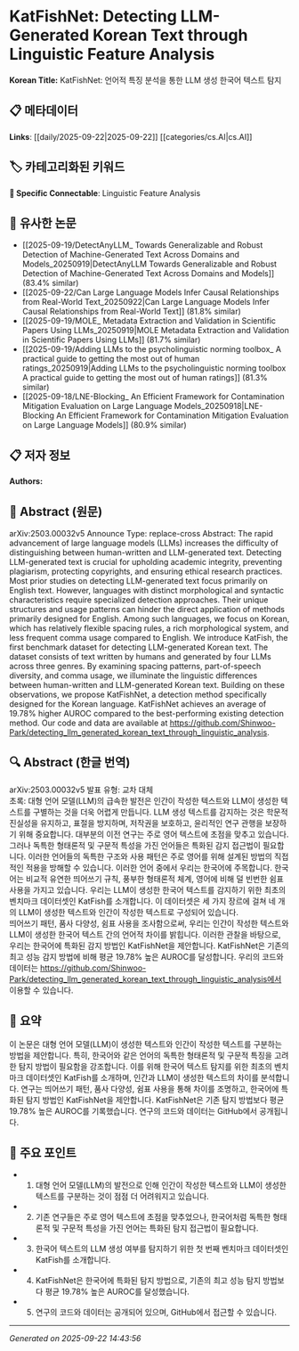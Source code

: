 # KatFishNet: Detecting LLM-Generated Korean Text through Linguistic Feature Analysis

**Korean Title:** KatFishNet: 언어적 특징 분석을 통한 LLM 생성 한국어 텍스트 탐지

## 📋 메타데이터

**Links**: [[daily/2025-09-22|2025-09-22]] [[categories/cs.AI|cs.AI]]

## 🏷️ 카테고리화된 키워드
**🔗 Specific Connectable**: Linguistic Feature Analysis

## 🔗 유사한 논문
- [[2025-09-19/DetectAnyLLM_ Towards Generalizable and Robust Detection of Machine-Generated Text Across Domains and Models_20250919|DetectAnyLLM Towards Generalizable and Robust Detection of Machine-Generated Text Across Domains and Models]] (83.4% similar)
- [[2025-09-22/Can Large Language Models Infer Causal Relationships from Real-World Text_20250922|Can Large Language Models Infer Causal Relationships from Real-World Text]] (81.8% similar)
- [[2025-09-19/MOLE_ Metadata Extraction and Validation in Scientific Papers Using LLMs_20250919|MOLE Metadata Extraction and Validation in Scientific Papers Using LLMs]] (81.7% similar)
- [[2025-09-19/Adding LLMs to the psycholinguistic norming toolbox_ A practical guide to getting the most out of human ratings_20250919|Adding LLMs to the psycholinguistic norming toolbox A practical guide to getting the most out of human ratings]] (81.3% similar)
- [[2025-09-18/LNE-Blocking_ An Efficient Framework for Contamination Mitigation Evaluation on Large Language Models_20250918|LNE-Blocking An Efficient Framework for Contamination Mitigation Evaluation on Large Language Models]] (80.9% similar)

## 📋 저자 정보

**Authors:** 

## 📄 Abstract (원문)

arXiv:2503.00032v5 Announce Type: replace-cross 
Abstract: The rapid advancement of large language models (LLMs) increases the difficulty of distinguishing between human-written and LLM-generated text. Detecting LLM-generated text is crucial for upholding academic integrity, preventing plagiarism, protecting copyrights, and ensuring ethical research practices. Most prior studies on detecting LLM-generated text focus primarily on English text. However, languages with distinct morphological and syntactic characteristics require specialized detection approaches. Their unique structures and usage patterns can hinder the direct application of methods primarily designed for English. Among such languages, we focus on Korean, which has relatively flexible spacing rules, a rich morphological system, and less frequent comma usage compared to English. We introduce KatFish, the first benchmark dataset for detecting LLM-generated Korean text. The dataset consists of text written by humans and generated by four LLMs across three genres.
  By examining spacing patterns, part-of-speech diversity, and comma usage, we illuminate the linguistic differences between human-written and LLM-generated Korean text. Building on these observations, we propose KatFishNet, a detection method specifically designed for the Korean language. KatFishNet achieves an average of 19.78% higher AUROC compared to the best-performing existing detection method. Our code and data are available at https://github.com/Shinwoo-Park/detecting_llm_generated_korean_text_through_linguistic_analysis.

## 🔍 Abstract (한글 번역)

arXiv:2503.00032v5 발표 유형: 교차 대체  
초록: 대형 언어 모델(LLM)의 급속한 발전은 인간이 작성한 텍스트와 LLM이 생성한 텍스트를 구별하는 것을 더욱 어렵게 만듭니다. LLM 생성 텍스트를 감지하는 것은 학문적 진실성을 유지하고, 표절을 방지하며, 저작권을 보호하고, 윤리적인 연구 관행을 보장하기 위해 중요합니다. 대부분의 이전 연구는 주로 영어 텍스트에 초점을 맞추고 있습니다. 그러나 독특한 형태론적 및 구문적 특성을 가진 언어들은 특화된 감지 접근법이 필요합니다. 이러한 언어들의 독특한 구조와 사용 패턴은 주로 영어를 위해 설계된 방법의 직접적인 적용을 방해할 수 있습니다. 이러한 언어 중에서 우리는 한국어에 주목합니다. 한국어는 비교적 유연한 띄어쓰기 규칙, 풍부한 형태론적 체계, 영어에 비해 덜 빈번한 쉼표 사용을 가지고 있습니다. 우리는 LLM이 생성한 한국어 텍스트를 감지하기 위한 최초의 벤치마크 데이터셋인 KatFish를 소개합니다. 이 데이터셋은 세 가지 장르에 걸쳐 네 개의 LLM이 생성한 텍스트와 인간이 작성한 텍스트로 구성되어 있습니다.  
띄어쓰기 패턴, 품사 다양성, 쉼표 사용을 조사함으로써, 우리는 인간이 작성한 텍스트와 LLM이 생성한 한국어 텍스트 간의 언어적 차이를 밝힙니다. 이러한 관찰을 바탕으로, 우리는 한국어에 특화된 감지 방법인 KatFishNet을 제안합니다. KatFishNet은 기존의 최고 성능 감지 방법에 비해 평균 19.78% 높은 AUROC를 달성합니다. 우리의 코드와 데이터는 https://github.com/Shinwoo-Park/detecting_llm_generated_korean_text_through_linguistic_analysis에서 이용할 수 있습니다.

## 📝 요약

이 논문은 대형 언어 모델(LLM)이 생성한 텍스트와 인간이 작성한 텍스트를 구분하는 방법을 제안합니다. 특히, 한국어와 같은 언어의 독특한 형태론적 및 구문적 특징을 고려한 탐지 방법이 필요함을 강조합니다. 이를 위해 한국어 텍스트 탐지를 위한 최초의 벤치마크 데이터셋인 KatFish를 소개하며, 인간과 LLM이 생성한 텍스트의 차이를 분석합니다. 연구는 띄어쓰기 패턴, 품사 다양성, 쉼표 사용을 통해 차이를 조명하고, 한국어에 특화된 탐지 방법인 KatFishNet을 제안합니다. KatFishNet은 기존 탐지 방법보다 평균 19.78% 높은 AUROC를 기록했습니다. 연구의 코드와 데이터는 GitHub에서 공개됩니다.

## 🎯 주요 포인트

- 1. 대형 언어 모델(LLM)의 발전으로 인해 인간이 작성한 텍스트와 LLM이 생성한 텍스트를 구분하는 것이 점점 더 어려워지고 있습니다.

- 2. 기존 연구들은 주로 영어 텍스트에 초점을 맞추었으나, 한국어처럼 독특한 형태론적 및 구문적 특성을 가진 언어는 특화된 탐지 접근법이 필요합니다.

- 3. 한국어 텍스트의 LLM 생성 여부를 탐지하기 위한 첫 번째 벤치마크 데이터셋인 KatFish를 소개합니다.

- 4. KatFishNet은 한국어에 특화된 탐지 방법으로, 기존의 최고 성능 탐지 방법보다 평균 19.78% 높은 AUROC를 달성했습니다.

- 5. 연구의 코드와 데이터는 공개되어 있으며, GitHub에서 접근할 수 있습니다.

---

*Generated on 2025-09-22 14:43:56*